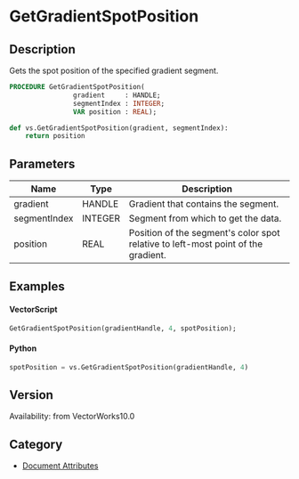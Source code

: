 # GetGradientSpotPosition

## Description
Gets the spot position of the specified gradient segment.

```pascal
PROCEDURE GetGradientSpotPosition(
				gradient     : HANDLE;
				segmentIndex : INTEGER;
				VAR position : REAL);
```

```python
def vs.GetGradientSpotPosition(gradient, segmentIndex):
    return position
```

## Parameters
|Name|Type|Description|
|---|---|---|
|gradient|HANDLE|Gradient that contains the segment.|
|segmentIndex|INTEGER|Segment from which to get the data.|(segment indexes begin with 1)|
|position|REAL|Position of the segment's color spot relative to left-most point of the gradient.|(position &gt;= 0.0 and position &lt;= 1.0)|

## Examples
#### VectorScript ####
```pascal
GetGradientSpotPosition(gradientHandle, 4, spotPosition);
```
#### Python ####
```python
spotPosition = vs.GetGradientSpotPosition(gradientHandle, 4)
```

## Version
Availability: from VectorWorks10.0

## Category
* [Document Attributes](../Categories/Document%20Attributes.md)
